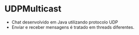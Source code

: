 # UDPMulticast
- Chat desenvolvido em Java utilizando protocolo UDP
- Enviar e receber mensagens é tratado em threads diferentes.

